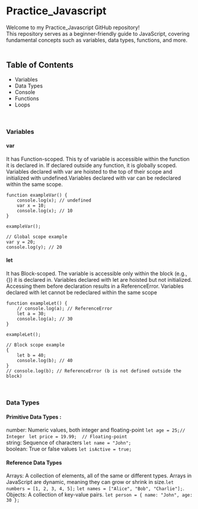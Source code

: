 # Practice_Javascript

Welcome to my Practice_Javascript GitHub repository! <br/>
This repository serves as a beginner-friendly guide to JavaScript, covering fundamental concepts such as variables, data types, functions, and more.
<br/>
<br/>

## Table of Contents

- Variables
- Data Types
- Console
- Functions
- Loops
<br/>

### Variables
#### var
It has Function-scoped. This ty of variable is accessible within the function it is declared in. If declared outside any function, it is globally scoped. Variables declared with var are hoisted to the top of their scope and initialized with undefined.Variables declared with var can be redeclared within the same scope.
```
function exampleVar() {
    console.log(x); // undefined 
    var x = 10;
    console.log(x); // 10
}

exampleVar();

// Global scope example
var y = 20;
console.log(y); // 20
```

#### let
It has Block-scoped. The variable is accessible only within the block (e.g., {}) it is declared in. Variables declared with let are hoisted but not initialized. Accessing them before declaration results in a ReferenceError. Variables declared with let cannot be redeclared within the same scope
```
function exampleLet() {
    // console.log(a); // ReferenceError 
    let a = 30;
    console.log(a); // 30
}

exampleLet();

// Block scope example
{
    let b = 40;
    console.log(b); // 40
}
// console.log(b); // ReferenceError (b is not defined outside the block)
```
<br/>

### Data Types
#### Primitive Data Types :<br/>
number: Numeric values, both integer and floating-point ```let age = 25;// Integer ``` ```let price = 19.99;  // Floating-point```<br/>
string: Sequence of characters ```let name = "John";```<br/>
boolean: True or false values ```let isActive = true;```<br/>
#### Reference Data Types<br/>
Arrays: A collection of elements, all of the same or different types. Arrays in JavaScript are dynamic, meaning they can grow or shrink in size.```let numbers = [1, 2, 3, 4, 5];``` ``` let names = ["Alice", "Bob", "Charlie"]; ```.<br/>
Objects: A collection of key-value pairs. ```let person = { name: "John", age: 30 }; ```<br/>

<br/>

